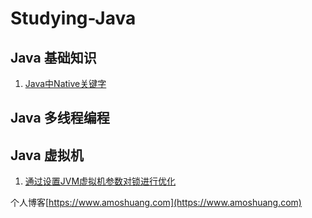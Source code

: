 # Studying-Java

## Java 基础知识
1. [Java中Native关键字](https://github.com/yqbgq/Studying-Java/blob/master/基础知识/Java中Native关键字.md)

## Java 多线程编程

## Java 虚拟机
1. [通过设置JVM虚拟机参数对锁进行优化](https://github.com/yqbgq/Studying-Java/blob/master/多线程编程/通过设置JVM虚拟机参数对锁进行优化.md)


个人博客[https://www.amoshuang.com](https://www.amoshuang.com)
